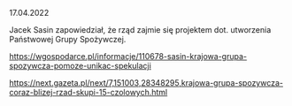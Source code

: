 17.04.2022

Jacek Sasin zapowiedział, że rząd zajmie się projektem dot. utworzenia Państwowej Grupy Spożywczej.

https://wgospodarce.pl/informacje/110678-sasin-krajowa-grupa-spozywcza-pomoze-unikac-spekulacji

https://next.gazeta.pl/next/7,151003,28348295,krajowa-grupa-spozywcza-coraz-blizej-rzad-skupi-15-czolowych.html
